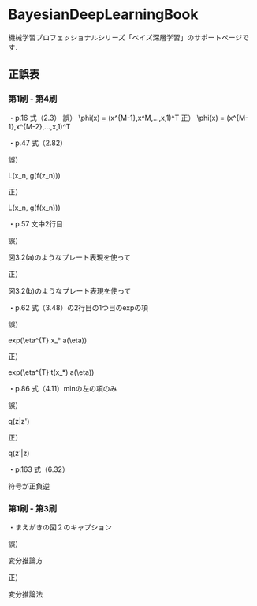 # BayesianDeepLearningBook
機械学習プロフェッショナルシリーズ「ベイズ深層学習」のサポートページです．


## 正誤表


### 第1刷 - 第4刷
・p.16 式（2.3）
誤）
\phi(x) = (x^{M-1},x^M,...,x,1)^T
正）
\phi(x) = (x^{M-1},x^{M-2},...,x,1)^T

・p.47  式（2.82）

誤）

L(x_n, g(f(z_n)))

正）

L(x_n, g(f(x_n)))

・p.57 文中2行目

誤）

図3.2(a)のようなプレート表現を使って

正）

図3.2(b)のようなプレート表現を使って

・p.62 式（3.48）の2行目の1つ目のexpの項

誤）

exp(\eta^{T} x_* a(\eta))

正）

exp(\eta^{T} t(x_*) a(\eta))

・p.86 式（4.11）minの左の項のみ

誤）

q(z|z')

正）

q(z'|z)

・p.163 式（6.32）

符号が正負逆


### 第1刷 - 第3刷
・まえがきの図２のキャプション

誤）

変分推論方

正）

変分推論法
